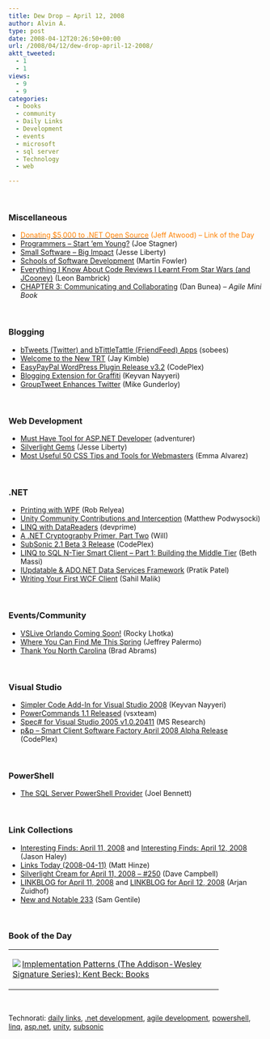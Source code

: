 ```yaml
---
title: Dew Drop – April 12, 2008
author: Alvin A.
type: post
date: 2008-04-12T20:26:50+00:00
url: /2008/04/12/dew-drop-april-12-2008/
aktt_tweeted:
  - 1
  - 1
views:
  - 9
  - 9
categories:
  - books
  - community
  - Daily Links
  - Development
  - events
  - microsoft
  - sql server
  - Technology
  - web

---
```

&nbsp;

### Miscellaneous

  * [<font color="#ff8000">Donating $5,000 to .NET Open Source</font>][1] <font color="#ff8000">(Jeff Atwood) &#8211; Link of the Day</font>
  * [Programmers &#8211; Start &#8217;em Young?][2] (Joe Stagner)
  * [Small Software &#8211; Big Impact][3] (Jesse Liberty)
  * [Schools of Software Development][4] (Martin Fowler)
  * [Everything I Know About Code Reviews I Learnt From Star Wars (and JCooney)][5] (Leon Bambrick)
  * [CHAPTER 3: Communicating and Collaborating][6] (Dan Bunea) &#8211; _Agile Mini Book_

&nbsp;

### Blogging

  * [bTweets (Twitter) and bTittleTattle (FriendFeed) Apps][7] (sobees)
  * [Welcome to the New TRT][8] (Jay Kimble)
  * [EasyPayPal WordPress Plugin Release v3.2][9] (CodePlex)
  * [Blogging Extension for Graffiti][10] (Keyvan Nayyeri)
  * [GroupTweet Enhances Twitter][11] (Mike Gunderloy)

&nbsp;

### Web Development

  * [Must Have Tool for ASP.NET Developer][12] (adventurer)
  * [Silverlight Gems][13] (Jesse Liberty)
  * [Most Useful 50 CSS Tips and Tools for Webmasters][14] (Emma Alvarez)

&nbsp;

### .NET

  * [Printing with WPF][15] (Rob Relyea)
  * [Unity Community Contributions and Interception][16] (Matthew Podwysocki)
  * [LINQ with DataReaders][17] (devprime)
  * [A .NET Cryptography Primer, Part Two][18] (Will)
  * [SubSonic 2.1 Beta 3 Release][19] (CodePlex)
  * [LINQ to SQL N-Tier Smart Client &#8211; Part 1: Building the Middle Tier][20] (Beth Massi)
  * [IUpdatable & ADO.NET Data Services Framework][21] (Pratik Patel)
  * [Writing Your First WCF Client][22] (Sahil Malik)

&nbsp;

### Events/Community

  * [VSLive Orlando Coming Soon!][23] (Rocky Lhotka)
  * [Where You Can Find Me This Spring][24] (Jeffrey Palermo)
  * [Thank You North Carolina][25] (Brad Abrams)

&nbsp;

### Visual Studio

  * [Simpler Code Add-In for Visual Studio 2008][26] (Keyvan Nayyeri)
  * [PowerCommands 1.1 Released][27] (vsxteam)
  * [Spec# for Visual Studio 2005 v1.0.20411][28] (MS Research)
  * [p&p &#8211; Smart Client Software Factory April 2008 Alpha Release][29] (CodePlex)

&nbsp;

### PowerShell

  * [The SQL Server PowerShell Provider][30] (Joel Bennett)

&nbsp;

### Link Collections

  * [Interesting Finds: April 11, 2008][31] and [Interesting Finds: April 12, 2008][32] (Jason Haley)
  * [Links Today (2008-04-11)][33] (Matt Hinze)
  * [Silverlight Cream for April 11, 2008 &#8211; #250][34] (Dave Campbell)
  * [LINKBLOG for April 11, 2008][35] and [LINKBLOG for April 12, 2008][36] (Arjan Zuidhof)
  * [New and Notable 233][37] (Sam Gentile)

&nbsp;

### Book of the Day

<div class="wlWriterSmartContent" id="scid:7dc1bd33-94bd-46fd-a20b-0131235bcd47:7db1fe9e-7b7a-49ea-88cc-a51a169b0d92" style="padding-right: 0px; display: inline; padding-left: 0px; float: none; padding-bottom: 0px; margin: 0px; padding-top: 0px">
  <table cellspacing="0" cellpadding="2" width="400" border="0" unselectable="on">
    <tr>
      <td valign="top" width="400">
        <p>
          <a title="Implementation Patterns (The Addison-Wesley Signature Series): Kent Beck: Books" href="http://www.amazon.com/exec/obidos/ASIN/0321413091/alvinashcraft-20"><img data-recalc-dims="1" decoding="async" src="https://i0.wp.com/images.amazon.com/images/P/0321413091.01.MZZZZZZZ.jpg?w=660" border="0" align="left" style="float:left" />Implementation Patterns (The Addison-Wesley Signature Series): Kent Beck: Books</a>
        </p>
      </td>
    </tr>
  </table>
</div>

&nbsp;

<div class="wlWriterSmartContent" id="scid:C16BAC14-9A3D-4c50-9394-FBFEF7A93539:be181482-99e3-471e-a0e1-22c61cc81ae0" style="padding-right: 0px; display: inline; padding-left: 0px; padding-bottom: 0px; margin: 0px; padding-top: 0px">
  <!--dotnetkickit-->
</div>

<div class="wlWriterSmartContent" id="scid:d7bf807d-7bb0-458a-811f-90c51817d5c2:2b7c1cc0-1d77-4197-86ab-853ba09d7091" style="padding-right: 0px; display: inline; padding-left: 0px; padding-bottom: 0px; margin: 0px; padding-top: 0px">
  <p>
    <span class="TagSite">Technorati:</span> <a href="http://technorati.com/tag/daily+links" rel="tag" class="tag">daily links</a>, <a href="http://technorati.com/tag/.net+development" rel="tag" class="tag">.net development</a>, <a href="http://technorati.com/tag/agile+development" rel="tag" class="tag">agile development</a>, <a href="http://technorati.com/tag/powershell" rel="tag" class="tag">powershell</a>, <a href="http://technorati.com/tag/linq" rel="tag" class="tag">linq</a>, <a href="http://technorati.com/tag/asp.net" rel="tag" class="tag">asp.net</a>, <a href="http://technorati.com/tag/unity" rel="tag" class="tag">unity</a>, <a href="http://technorati.com/tag/subsonic" rel="tag" class="tag">subsonic</a><br /><!-- StartInsertedTags: daily links, .net development, agile development, powershell, linq, asp.net, unity, subsonic :EndInsertedTags -->
  </p>
</div>

 [1]: http://www.codinghorror.com/blog/archives/001098.html
 [2]: http://www.joeon.net/post/programmers---start-em-young-.aspx
 [3]: http://silverlight.net/blogs/jesseliberty/archive/2008/04/12/small-software-big-impact.aspx
 [4]: http://martinfowler.com/bliki/SchoolsOfSoftwareDevelopment.html
 [5]: http://www.secretgeek.net/star_check.asp
 [6]: http://bloggingabout.net/blogs/danbunea/archive/2008/04/11/chapter-3-communicating-and-collaborating.aspx
 [7]: http://www.sobees.com/index.php?option=com_content&task=view&id=29&Itemid=46
 [8]: http://theruntime.com/blogs/jaykimble/archive/2008/04/11/welcome-to-the-new-trt.aspx
 [9]: http://www.codeplex.com/easypaypal/Release/ProjectReleases.aspx?ReleaseId=12464
 [10]: http://nayyeri.net/blog/blogging-extension-for-graffiti/
 [11]: http://webworkerdaily.com/2008/04/12/grouptweet-enhances-twitter/
 [12]: http://devintelligence.com/blogs/netadventures/archive/2008/04/11/must-have-tool-for-asp-net-developer.aspx
 [13]: http://silverlight.net/blogs/jesseliberty/archive/2008/04/11/silverlight-gems.aspx
 [14]: http://www.emmaalvarez.com/2008/04/most-useful-50-css-tips-and-tools-for.html
 [15]: http://blogs.windowsclient.net/rob_relyea/archive/2008/04/11/printing-with-wpf.aspx
 [16]: http://weblogs.asp.net/podwysocki/archive/2008/04/11/unity-community-contributions-and-interception.aspx
 [17]: http://theruntime.com/blogs/devprime/archive/2008/04/11/linq-with-datareaders.aspx
 [18]: http://statestreetgang.net/post/2008/04/A-NET-Cryptography-Primer2c-Part-Two.aspx
 [19]: http://www.codeplex.com/subsonic/Release/ProjectReleases.aspx?ReleaseId=11591
 [20]: http://blogs.msdn.com/bethmassi/archive/2008/04/12/linq-to-sql-n-tier-smart-client.aspx
 [21]: http://blogs.msdn.com/astoriateam/archive/2008/04/10/iupdatable-ado-net-data-services-framework.aspx
 [22]: http://blah.winsmarts.com/2008-4-Writing_your_first_WCF_client.aspx
 [23]: http://www.lhotka.net/weblog/VSLiveOrlandoComingSoon.aspx
 [24]: http://codebetter.com/blogs/jeffrey.palermo/archive/2008/04/11/where-you-can-find-me-this-spring.aspx
 [25]: http://blogs.msdn.com/brada/archive/2008/04/11/thank-you-north-carolina.aspx
 [26]: http://nayyeri.net/blog/simpler-code-add-in-for-visual-studio-2008/
 [27]: http://blogs.msdn.com/vsxteam/archive/2008/04/11/powercommands-1-1-released.aspx
 [28]: http://research.microsoft.com/research/downloads/Details/89025c9e-09ca-4462-9373-da28b026085f/Details.aspx
 [29]: http://www.codeplex.com/smartclient/Release/ProjectReleases.aspx?ReleaseId=12468
 [30]: http://huddledmasses.org/the-sql-server-powershell-provider/
 [31]: http://jasonhaley.com/blog/archive/2008/04/11/141490.aspx
 [32]: http://jasonhaley.com/blog/archive/2008/04/12/141491.aspx
 [33]: http://mhinze.com/links-today-2008-04-11/
 [34]: http://geekswithblogs.net/WynApseTechnicalMusings/archive/2008/04/11/121191.aspx
 [35]: http://arjansworld.blogspot.com/2008/04/linkblog-for-april-11-2008.html
 [36]: http://arjansworld.blogspot.com/2008/04/linkblog-for-april-12-2008.html
 [37]: http://samgentile.com/blogs/samgentile/archive/2008/04/12/new-and-notable-233.aspx